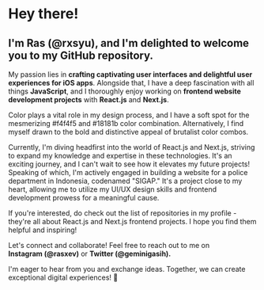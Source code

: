 <h1>Hey there!</h1>
<h2>I'm Ras (@rxsyu), and I'm delighted to welcome you to my GitHub repository.</h2>

My passion lies in **crafting captivating user interfaces and delightful user experiences for iOS apps**.
Alongside that, I have a deep fascination with all things **JavaScript**, and I thoroughly enjoy working on **frontend website development projects** with **React.js** and **Next.js**.

Color plays a vital role in my design process, and I have a soft spot for the mesmerizing #f4f4f5 and #18181b color combination. Alternatively, I find myself drawn to the bold and distinctive appeal of brutalist color combos.

Currently, I'm diving headfirst into the world of React.js and Next.js, striving to expand my knowledge and expertise in these technologies. It's an exciting journey, and I can't wait to see how it elevates my future projects! Speaking of which, I'm actively engaged in building a website for a police department in Indonesia, codenamed "SIGAP." It's a project close to my heart, allowing me to utilize my UI/UX design skills and frontend development prowess for a meaningful cause.

If you're interested, do check out the list of repositories in my profile - they're all about React.js and Next.js frontend projects. I hope you find them helpful and inspiring!

Let's connect and collaborate! Feel free to reach out to me on<br>**Instagram (@rasxev)** or **Twitter (@geminigasih).**

I'm eager to hear from you and exchange ideas. Together, we can create exceptional digital experiences! 🚀
